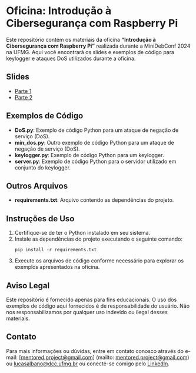 # Oficina: Introdução à Cibersegurança com Raspberry Pi

Este repositório contém os materiais da oficina **“Introdução à Cibersegurança com Raspberry Pi”** realizada durante a MiniDebConf 2024 na UFMG. Aqui você encontrará os slides e exemplos de código para keylogger e ataques DoS utilizados durante a oficina.

## Slides

- [Parte 1](Introdução%20ao%20RPI.pdf)
- [Parte 2](Kiddies%20and%20Bots.pdf)

## Exemplos de Código

- **DoS.py**: Exemplo de código Python para um ataque de negação de serviço (DoS).
- **min_dos.py**: Outro exemplo de código Python para um ataque de negação de serviço (DoS).
- **keylogger.py**: Exemplo de código Python para um keylogger.
- **server.py**: Exemplo de código Python para o servidor utilizado em conjunto do keylogger.

## Outros Arquivos

- **requirements.txt**: Arquivo contendo as dependências do projeto.

## Instruções de Uso

1. Certifique-se de ter o Python instalado em seu sistema.
2. Instale as dependências do projeto executando o seguinte comando:
    ```
    pip install -r requirements.txt
    ```
3. Execute os arquivos de código conforme necessário para explorar os exemplos apresentados na oficina.

## Aviso Legal

Este repositório é fornecido apenas para fins educacionais. O uso dos exemplos de código aqui fornecidos é de responsabilidade do usuário. Não nos responsabilizamos por qualquer uso indevido ou ilegal desses materiais.

## Contato 

Para mais informações ou dúvidas, entre em contato conosco através do e-mail: [mentored.project@gmail.com] (mailto: mentored.project@gmail.com) ou [lucasalbano@dcc.ufmg.br](mailto:lucasalbano@dcc.ufmg.br) ou conecte-se comigo pelo [LinkedIn](https://www.linkedin.com/in/lucasaoc/).

